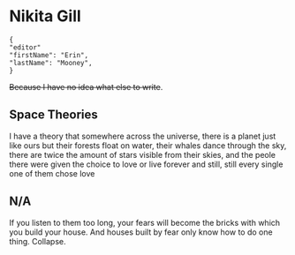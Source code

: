 # Nikita Gill

 ```
{
"editor"
"firstName": "Erin",
"lastName": "Mooney",
}
```

 ~~Because I have no idea what else to write~~.

## **Space Theories**
I have a theory that somewhere
across the universe,
there is a planet just like ours
but their forests float on water,
their whales dance through the sky,
there are twice the amount of stars
visible from their skies,
and the peole there were given the choice
to love or live forever
and still, still
every single one of them chose love

## **N/A**
If you listen to them too long, your fears will
become the bricks with which you build your 
house. And houses built by fear only know 
how to do one thing. Collapse.



